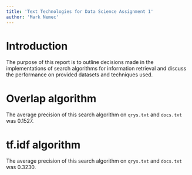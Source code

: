 ```yaml
---
title: 'Text Technologies for Data Science Assignment 1'
author: 'Mark Nemec'
---
```


# Introduction

The purpose of this report is to outline decisions made in the implementations of search algorithms for information retrieval and discuss the performance on provided datasets and techniques used.

# Overlap algorithm

The average precision of this search algorithm on `qrys.txt` and `docs.txt` was 0.1527.

# tf.idf algorithm

The average precision of this search algorithm on `qrys.txt` and `docs.txt` was 0.3230.

